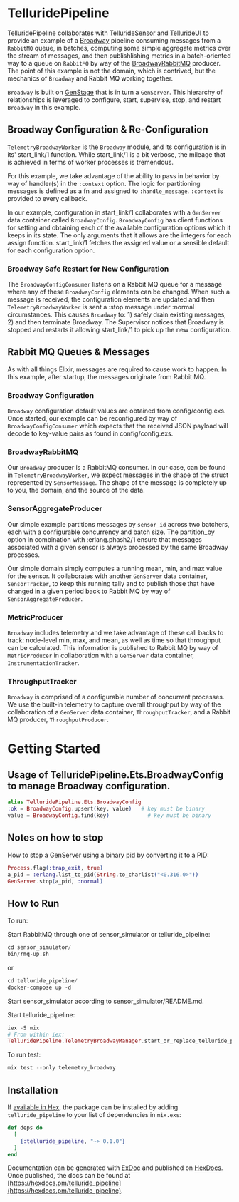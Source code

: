 # TelluridePipeline

TelluridePipeline collaborates with [TellurideSensor](https://github.com/brsg/telluride_sensor) and [TellurideUI](https://github.com/brsg/telluride_ui) to provide an example of a [Broadway](https://github.com/dashbitco/broadway) pipeline consuming messages from a `RabbitMQ` queue, in batches, computing some simple aggregate metrics over the stream of messages, and then publishlishing metrics in a batch-oriented way to a queue on `RabbitMQ` by way of the [BroadwayRabbitMQ](https://github.com/dashbitco/broadway_rabbitmq) producer.  The point of this example is not the domain, which is contrived, but the mechanics of `Broadway` and Rabbit MQ working together.

`Broadway` is built on [GenStage](https://github.com/elixir-lang/gen_stage) that is in turn a `GenServer`.  This hierarchy of relationships is leveraged to configure, start, supervise, stop, and restart `Broadway` in this example.  

## Broadway Configuration & Re-Configuration

`TelemetryBroadwayWorker` is the `Broadway` module, and its configuration is in its' start_link/1 function.  While start_link/1 is a bit verbose, the mileage that is achieved in terms of worker processes is tremendous.

For this example, we take advantage of the ability to pass in behavior by way of handler(s) in the `:context` option.  The logic for partitioning messages is defined as a fn and assigned to `:handle_message`.  `:context` is provided to every callback.  

In our example, configuration in start_link/1 collaborates with a `GenServer` data container called `BroadwayConfig`.  `BroadwayConfig` has client functions for setting and obtaining each of the available configuration options which it keeps in its state.  The only arguments that it allows are the integers for each assign function.  start_link/1 fetches the assigned value or a sensible default for each configuration option.

### Broadway Safe Restart for New Configuration

The `BroadwayConfigConsumer` listens on a Rabbit MQ queue for a message where any of these `BroadwayConfig` elements can be changed.  When such a message is received, the configuration elements are updated and then `TelemetryBroadwayWorker` is sent a :stop message under :normal circumstances.  This causes `Broadway` to: 1) safely drain existing messages, 2) and then terminate Broadway. The Supervisor notices that Broadway is stopped and restarts it allowing start_link/1 to pick up the new configuration.

## Rabbit MQ Queues & Messages

As with all things Elixir, messages are required to cause work to happen.  In this example, after startup, the messages originate from Rabbit MQ.  

### Broadway Configuration

`Broadway` configuration default values are obtained from config/config.exs.  Once started, our example can be reconfigured by way of `BroadwayConfigConsumer` which expects that the received JSON payload will decode to key-value pairs as found in config/config.exs.

### BroadwayRabbitMQ

Our `Broadway` producer is a RabbitMQ consumer.  In our case, can be found in `TelemetryBroadwayWorker`, we expect messages in the shape of the struct represented by `SensorMessage`.  The shape of the message is completely up to you, the domain, and the source of the data.

### SensorAggregateProducer

Our simple example partitions messages by `sensor_id` across two batchers, each with a configurable concurrency and batch size.  The partition_by option in combination with :erlang.phash2/1 ensure that messages associated with a given sensor is always processed by the same Broadway processes.  

Our simple domain simply computes a running mean, min, and max value for the sensor.  It collaborates with another `GenServer` data container, `SensorTracker`, to keep this running tally and to publish those that have changed in a given period back to Rabbit MQ by way of `SensorAggregateProducer`.  

### MetricProducer

`Broadway` includes telemetry and we take advantage of these call backs to track: node-level min, max, and mean, as well as time so that throughput can be calculated.  This information is published to Rabbit MQ by way of `MetricProducer` in collaboration with a `GenServer` data container, `InstrumentationTracker`.

### ThroughputTracker

`Broadway` is comprised of a configurable number of concurrent processes.  We use the built-in telemetry to capture overall throughput by way of the collaboration of a `GenServer` data container, `ThroughputTracker`, and a Rabbit MQ producer, `ThroughputProducer`.  

# Getting Started

## Usage of TelluridePipeline.Ets.BroadwayConfig to manage Broadway configuration.

```Elixir
alias TelluridePipeline.Ets.BroadwayConfig
:ok = BroadwayConfig.upsert(key, value)   # key must be binary
value = BroadwayConfig.find(key)            # key must be binary
```

## Notes on how to stop

How to stop a GenServer using a binary pid by converting it to a PID:

```Elixir
Process.flag(:trap_exit, true)
a_pid = :erlang.list_to_pid(String.to_charlist("<0.316.0>"))
GenServer.stop(a_pid, :normal)
```

## How to Run

To run:

Start RabbitMQ through one of sensor_simulator or telluride_pipeline:

```Elixir
cd sensor_simulator/
bin/rmq-up.sh 
```

or 

```elixir
cd telluride_pipeline/
docker-compose up -d
```

Start sensor_simulator according to sensor_simulator/README.md.

Start telluride_pipeline:

```Elixir
iex -S mix
# From within iex:
TelluridePipeline.TelemetryBroadwayManager.start_or_replace_telluride_pipeline/1
```

To run test: 

```elixir
mix test --only telemetry_broadway
```

## Installation

If [available in Hex](https://hex.pm/docs/publish), the package can be installed
by adding `telluride_pipeline` to your list of dependencies in `mix.exs`:

```elixir
def deps do
  [
    {:telluride_pipeline, "~> 0.1.0"}
  ]
end
```

Documentation can be generated with [ExDoc](https://github.com/elixir-lang/ex_doc)
and published on [HexDocs](https://hexdocs.pm). Once published, the docs can
be found at [https://hexdocs.pm/telluride_pipeline](https://hexdocs.pm/telluride_pipeline).

